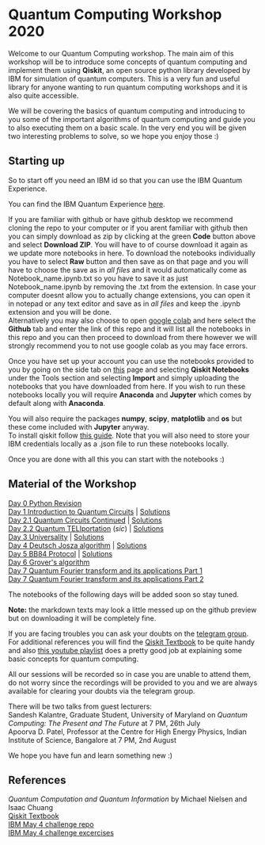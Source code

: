 # Quantum Computing Workshop 2020

Welcome to our Quantum Computing workshop. The main aim of this workshop will be to introduce some concepts of quantum computing and implement them using **Qiskit**, an open source python library developed by IBM for simulation of quantum computers. This is a very fun and useful library for anyone wanting to run quantum computing workshops and it is also quite accessible.

We will be covering the basics of quantum computing and introducing to you some of the important algorithms of quantum computing and guide you to also executing them on a basic scale. In the very end you will be given two interesting problems to solve, so we hope you enjoy those :)

## Starting up

So to start off you need an IBM id so that you can use the IBM Quantum Experience.

You can find the IBM Quantum Experience [here](https://quantum-computing.ibm.com/).

If you are familiar with github or have github desktop we recommend cloning the repo to your computer or if you arent familiar with github then you can simply download as zip by clicking at the green **Code** button above and select **Download ZIP**. You will have to of course download it again as we update more notebooks in here.
To download the notebooks individually you have to select **Raw** button and then save as on that page and you will have to choose the save as in *all files* and it would automatically come as Notebook_name.ipynb.txt so you have to save it as just Notebook_name.ipynb by removing the .txt from the extension. In case your computer doesnt allow you to actually change extensions, you can open it in notepad or any text editor and save as in *all files* and keep the .ipynb extension and you will be done.<br>
Alternatively you may also choose to open [google colab](https://colab.research.google.com/) and here select the **Github** tab and enter the link of this repo and it will list all the notebooks in this repo and you can then proceed to download from there however we will strongly recommend you to not use google colab as you may face errors. 

Once you have set up your account you can use the notebooks provided to you by going on the side tab on [this](https://quantum-computing.ibm.com/) page and selecting **Qiskit Notebooks** under the Tools section and selecting **Import** and simply uploading the notebooks that you have downloaded from here.
If you wish to run these notebooks locally you will require **Anaconda** and **Jupyter** which comes by default along with **Anaconda**.

You will also require the packages **numpy**, **scipy**, **matplotlib** and **os** but these come included with **Jupyter** anyway.<br>
To install qiskit follow [this guide](https://qiskit.org/documentation/install.html). Note that you will also need to store your IBM credentials locally as a .json file to run these notebooks locally.

Once you are done with all this you can start with the notebooks :)

## Material of the Workshop

[Day 0 Python Revision](https://github.com/mnp-club/Quantum_Computing_Workshop_2020/blob/master/Notebooks/Day%200%20Python%20Revision.ipynb)<br>
[Day 1 Introduction to Quantum Circuits](https://github.com/mnp-club/Quantum_Computing_Workshop_2020/blob/master/Notebooks/Day%201%20Introduction%20to%20Quantum%20Circuits.ipynb) | [Solutions](https://github.com/mnp-club/Quantum_Computing_Workshop_2020/blob/master/Solutions/Day%201%20solutions.ipynb)<br>
[Day 2.1 Quantum Circuits Continued](https://github.com/mnp-club/Quantum_Computing_Workshop_2020/blob/master/Notebooks/Day%202.1%20Quantum%20Circuits%20Continued.ipynb) | [Solutions](https://github.com/mnp-club/Quantum_Computing_Workshop_2020/blob/master/Solutions/Day%202.1%20Quantum%20Circuits%20Continued%20(Solutions).ipynb)<br>
[Day 2.2 Quantum TELIportation](https://github.com/mnp-club/Quantum_Computing_Workshop_2020/blob/master/Notebooks/Day%202.2%20Quantum%20TELIportation.ipynb) (*sic*) | [Solutions](https://github.com/mnp-club/Quantum_Computing_Workshop_2020/blob/master/Solutions/Day%202.2%20solutions.ipynb)<br>
[Day 3 Universality](https://github.com/mnp-club/Quantum_Computing_Workshop_2020/blob/master/Notebooks/Day%203%20Universality.ipynb) | [Solutions](https://github.com/mnp-club/Quantum_Computing_Workshop_2020/blob/master/Solutions/Day%203%20Universality%20Solutions.ipynb)<br>
[Day 4 Deutsch Josza algorithm](https://github.com/mnp-club/Quantum_Computing_Workshop_2020/blob/master/Notebooks/Day%204%20Deutsch%20Josza%20algorithm.ipynb) | [Solutions](https://github.com/mnp-club/Quantum_Computing_Workshop_2020/blob/master/Solutions/Day%204%20Deutsch%20Josza%20algorithm%20(Solution).ipynb)<br>
[Day 5 BB84 Protocol](https://github.com/mnp-club/Quantum_Computing_Workshop_2020/blob/master/Notebooks/Day%205%20BB84%20Protocol.ipynb) | [Solutions](https://github.com/mnp-club/Quantum_Computing_Workshop_2020/blob/master/Solutions/Day%205%20BB84%20Protocol%20Solutions.ipynb)<br>
[Day 6 Grover's algorithm](https://github.com/mnp-club/Quantum_Computing_Workshop_2020/blob/master/Notebooks/Day%206%20Grover's%20algorithm.ipynb)<br>
[Day 7 Quantum Fourier transform and its applications Part 1](https://github.com/mnp-club/Quantum_Computing_Workshop_2020/blob/master/Notebooks/Day%207%20Quantum%20Fourier%20transform%20and%20its%20applications_%20Part%201.ipynb)<br>
[Day 7 Quantum Fourier transform and its applications Part 2](https://github.com/mnp-club/Quantum_Computing_Workshop_2020/blob/master/Notebooks/Day%207%20Quantum%20Fourier%20transform%20and%20its%20applications_%20Part%202.ipynb)<br>

The notebooks of the following days will be added soon so stay tuned.

**Note:** the markdown texts may look a little messed up on the github preview but on downloading it will be completely fine.

If you are facing troubles you can ask your doubts on the [telegram group](https://t.me/joinchat/R8Z5FhfzigvZWYIxTrz6Zw).<br>
For additional references you will find the [Qiskit Textbook](https://qiskit.org/textbook/preface.html) to be quite handy and also [this youtube playlist](https://www.youtube.com/watch?v=X2q1PuI2RFI&list=PL1826E60FD05B44E4) does a pretty good job at explaining some basic concepts for quantum computing.

All our sessions will be recorded so in case you are unable to attend them, do not worry since the recordings will be provided to you and we are always available for clearing your doubts via the telegram group.

There will be two talks from guest lecturers:<br>
Sandesh Kalantre, Graduate Student, University of Maryland on *Quantum Computing: The Present and The Future* at 7 PM, 26th July<br>
Apoorva D. Patel, Professor at the Centre for High Energy Physics, Indian Institute of Science, Bangalore at 7 PM, 2nd August

We hope you have fun and learn something new :)


## References

*Quantum Computation and Quantum Information* by Michael Nielsen and Isaac Chuang<br>
[Qiskit Textbook](https://qiskit.org/textbook/preface.html)<br>
[IBM May 4 challenge repo](https://github.com/qiskit-community/may4_challenge)<br>
[IBM May 4 challenge excercises](https://github.com/qiskit-community/may4_challenge_exercises)<br>
